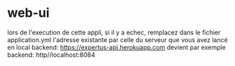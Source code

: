 # web-ui
lors de l'execution de cette appli, si il y a echec, remplacez dans le fichier application.yml l'adresse existante par celle du serveur que vous avez lancé en local
backend: https://expertus-api.herokuapp.com devient par exemple backend: http//localhost:8084

